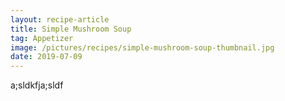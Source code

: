 ```yaml
---
layout: recipe-article
title: Simple Mushroom Soup
tag: Appetizer
image: /pictures/recipes/simple-mushroom-soup-thumbnail.jpg
date: 2019-07-09
---
```


a;sldkfja;sldf